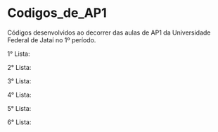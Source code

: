 # Codigos_de_AP1
Códigos desenvolvidos ao decorrer das aulas de AP1 da Universidade Federal de Jataí no 1º período.

1° Lista:

2° Lista:

3° Lista:

4° Lista:

5° Lista:

6° Lista:

